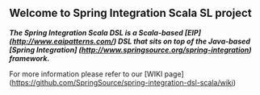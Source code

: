 ## Welcome to Spring Integration Scala SL project

_**The Spring Integration Scala DSL is a Scala-based [EIP] (http://www.eaipatterns.com/) DSL that sits on top of the Java-based 
[Spring Integration] (http://www.springsource.org/spring-integration) framework.**_

For more information please refer to our [WIKI page] (https://github.com/SpringSource/spring-integration-dsl-scala/wiki)